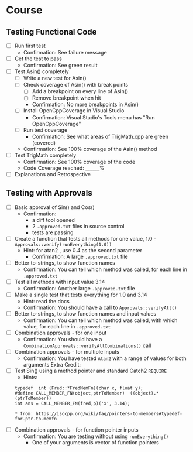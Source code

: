 # Course

## Testing Functional Code

* [ ] Run first test
    * Confirmation: See failure message
* [ ] Get the test to pass
    * Confirmation: See green result
* [ ] Test Asin() completely
    * [ ] Write a new test for Asin()
    * [ ] Check coverage of Asin() with break points
        * [ ] Add a breakpoint on every line of Asin()
        * [ ] Remove breakpoint when hit
        * Confirmation: No more breakpoints in Asin()
    * [ ] Install OpenCppCoverage in Visual Studio
        * Confirmation: Visual Studio's Tools menu has "Run OpenCppCoverage"
    * [ ] Run test coverage
        * Confirmation: See what areas of TrigMath.cpp are green (covered)
    * Confirmation: See 100% coverage of the Asin() method
* [ ] Test TrigMath completely
    * Confirmation: See 100% coverage of the code
    * Code Coverage reached: ______%
* [ ] Explanations and Retrospective

## Testing with Approvals

* [ ] Basic approval of Sin() and Cos()
    * Confirmation:
        * a diff tool opened
        * 2 `.approved.txt` files in source control
        * tests are passing
* [ ] Create a function that tests all methods for one value, 1.0 - `Approvals::verify(runEverything(1.0))`
  * Hint: for atan2 , use 0.4 as the second parameter
    * Confirmation: A large `.approved.txt` file
* [ ] Better to-strings, to show function names
    * Confirmation: You can tell which method was called, for each line in `.approved.txt`
* [ ] Test all methods with input value 3.14
    * Confirmation: Another large `.approved.txt` file
* [ ] Make a single test that tests everything for 1.0 and 3.14
    * Hint: read the docs
    * Confirmation: You should have a call to  `Approvals::verifyAll()`
* [ ] Better to-strings, to show function names and input values
    * Confirmation: You can tell which method was called, with which value, for each line in `.approved.txt`
* [ ] Combination approvals - for one input
    * Confirmation: You should have a `CombinationApprovals::verifyAllCombinations()` call
* [ ] Combination approvals - for multiple inputs
    * Confirmation: You have tested `Atan2` with a range of values for both arguments
Extra Credit:
* [ ] Test Sin() using a method pointer and standard Catch2 `REQUIRE`
    * Hints:
    ```
    typedef  int (Fred::*FredMemFn)(char x, float y);
    #define CALL_MEMBER_FN(object,ptrToMember)  ((object).*(ptrToMember))
    int ans = CALL_MEMBER_FN(fred,p)('x', 3.14);
    ```
      * from: https://isocpp.org/wiki/faq/pointers-to-members#typedef-for-ptr-to-memfn
* [ ] Combination approvals - for function pointer inputs
    * Confirmation: You are testing without using `runEverything()`
        * One of your arguments is vector of function pointers
